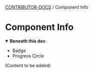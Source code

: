 <!-- Generated breadcrumbs - DO NOT EDIT -->

[CONTRIBUTOR-DOCS](../README.md) / Component Info

<!-- Document title (editable) -->

# Component Info

<!-- Generated TOC - DO NOT EDIT -->

<details open>
<summary><strong>Beneath this doc</strong></summary>

- Badge
- Progress Circle

</details>

<!-- Document content (editable) -->

(Content to be added)
